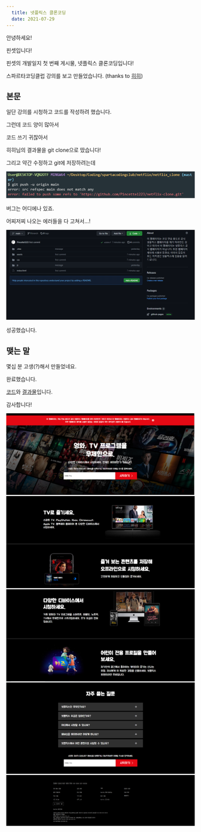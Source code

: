 ```yaml
---
  title: 넷플릭스 클론코딩
  date: 2021-07-29
---
```


안녕하세요!

핀셋입니다!

핀셋의 개발일지 첫 번째 게시물, 넷플릭스 클론코딩입니다!

스파르타코딩클럽 강의를 보고 만들었습니다. (thanks to [히히](https://github.com/kangbinkwon))

## 본문

일단 강의를 시청하고 코드를 작성하려 했습니다.

그런데 코드 양이 많아서

코드 쓰기 귀찮아서

히히님의 결과물을 git clone으로 땄습니다!

그리고 약간 수정하고 git에 저장하려는데

![에러](/public/image/netflix/에러1.PNG)

버그는 어디에나 있죠.

어찌저찌 나오는 에러들을 다 고쳐서...!

![성공](/public/image/netflix/성공.PNG)

성공했습니다.

## 맺는 말

몇십 분 고생(?)해서 만들었네요.

완료했습니다.

[코드](https://github.com/Pincette1223/netflix-clone)와 [결과물](https://pincette1223.github.io/netflix-clone)입니다.

감사합니다!

![결과물1](/public/image/netflix/결과물1.PNG)
![결과물2](/public/image/netflix/결과물2.PNG)
![결과물3](/public/image/netflix/결과물3.PNG)
![결과물4](/public/image/netflix/결과물4.PNG)
![결과물5](/public/image/netflix/결과물5.PNG)
